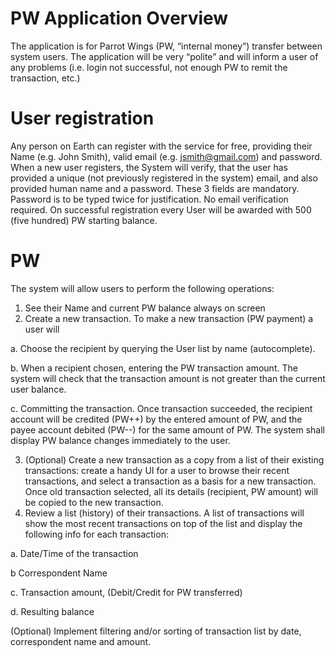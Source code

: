 # PW Application Overview
The application is for Parrot Wings (PW, “internal money”) transfer between system users.
The application will be very “polite” and will inform a user of any problems (i.e. login not successful, not enough PW to remit the transaction, etc.)

# User registration 
Any person on Earth can register with the service for free, providing their Name (e.g. John Smith), valid email (e.g. jsmith@gmail.com) and password. 
When a new user registers, the System will verify, that the user has provided a unique (not previously registered in the system) email, and also provided human name and a password. These 3 fields are mandatory. Password is to be typed twice for justification. No email verification required.
On successful registration every User will be awarded with 500 (five hundred) PW starting balance.

# PW
The system will allow users to perform the following operations:
1) See their Name and current PW balance always on screen
2) Create a new transaction. To make a new transaction (PW payment) a user will

a. Choose the recipient by querying the  User list by name (autocomplete). 

b. When a recipient chosen, entering the PW transaction amount. The system will check that the transaction amount is not greater than the current user balance.

c. Committing the transaction. Once transaction succeeded, the recipient account will be credited (PW++) by the entered amount of PW, and the payee account debited (PW--) for the same amount of PW. The system shall display PW balance changes immediately to the user.

3) (Optional) Create a new transaction as a copy from a list of their existing transactions: create a handy UI for a user to browse their recent transactions, and select a transaction as a basis for a new transaction. Once old transaction selected, all its details (recipient, PW amount) will be copied to the new transaction.
4) Review a list (history) of their transactions. A list of transactions will show the most recent transactions on top of the list and display the following info for each transaction:

a. Date/Time of the transaction

b Correspondent Name

c. Transaction amount, (Debit/Credit  for PW transferred)

d. Resulting balance

(Optional) Implement filtering and/or sorting of transaction list by date, correspondent name and amount. 
